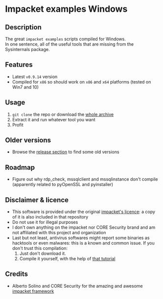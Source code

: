 Impacket examples Windows
=================

Description
-----------
The great `impacket examples` scripts compiled for Windows.  
In one sentence, all of the useful tools that are missing from the Sysinternals package.


Features
--------
* Latest `v0.9.14` version
* Compiled for `x86` so should work on `x86` and `x64` platforms (tested on Win7 and 10)
 

Usage
-----
1. `git clone` the repo or download the [whole archive](https://github.com/maaaaz/impacket-examples-windows/archive/master.zip)
2. Extract it and run whatever tool you want
3. Profit


Older versions
--------------
* Browse the [release section](https://github.com/maaaaz/impacket-examples-windows/releases) to find some old versions


Roadmap
-------
* Figure out why rdp_check, mssqlclient and mssqlinstance don't compile (apparently related to pyOpenSSL and pyinstaller)


Disclaimer & licence 
---------------------
* This software is provided under the original [impacket's licence](https://github.com/CoreSecurity/impacket/blob/master/LICENSE): a copy of it is also included in that repository
* Do not use it for illegal purposes
* I don't own anything on the impacket nor CORE Security brand and am not affiliated with this project and organization 
* Last but not least, antivirus softwares might report some binaries as hacktools or even malwares: this is a known and common issue. If you don't trust this compilation: 
  1. Just don't download it.
  2. Compile it yourself, with the help of [that tutorial](https://github.com/maaaaz/CrackMapExecWin/wiki/How-to-compile-CrackMapExec-for-Windows)

Credits
-------
* Alberto Solino and CORE Security for the amazing and awesome [impacket framework](https://github.com/CoreSecurity/impacket/)